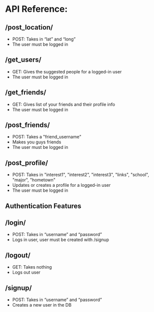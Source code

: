 <h1>API Reference:</h1>

## /post_location/
- POST: Takes in “lat” and “long”
- The user must be logged in

## /get_users/
- GET: Gives the suggested people for a logged-in user
- The user must be logged in

## /get_friends/
- GET: Gives list of your friends and their profile info
- The user must be logged in


## /post_friends/
- POST: Takes a "friend_username"
- Makes you guys friends
- The user must be logged in

## /post_profile/
- POST: Takes in "interest1", "interest2", "interest3", "links", "school", "major", "hometown"
- Updates or creates a profile for a logged-in user
- The user must be logged in

<h2>Authentication Features</h2>

## /login/
- POST: Takes in “username” and “password”
- Logs in user, user must be created with /signup

## /logout/
- GET: Takes nothing
- Logs out user

## /signup/
- POST: Takes in “username” and “password”
- Creates a new user in the DB

